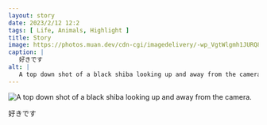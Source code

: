```yaml
---
layout: story
date: 2023/2/12 12:2
tags: [ Life, Animals, Highlight ]
title: Story
image: https://photos.muan.dev/cdn-cgi/imagedelivery/-wp_VgtWlgmh1JURQ8t1mg/673bc416-5ffc-4a70-5a93-8c74a3fe7700/public
caption: |
   好きです
alt: |
   A top down shot of a black shiba looking up and away from the camera.
---
```


![A top down shot of a black shiba looking up and away from the camera.](https://photos.muan.dev/cdn-cgi/imagedelivery/-wp_VgtWlgmh1JURQ8t1mg/673bc416-5ffc-4a70-5a93-8c74a3fe7700/public)

好きです
